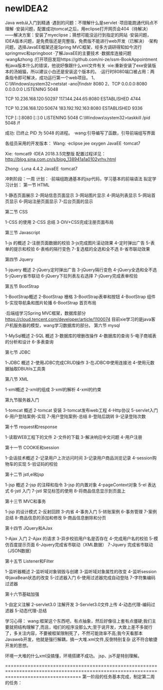 # newIDEA2
Java web从入门到精通
·遇到的问题：不理解什么是servlet
·项目能跑通代码点不理解
·安装问题，配置成功tomcat之后，用eclipse打开网页会404（待解决）——解决方案：安装了myeclipse；猜想可能没运行到指定的网站
·安装问题，IDEA版本问题，是免费版还是完整版，免费版不能进行web开发（已解决）
·架构问题，选择JavaEE框架还是Spring MVC框架，经多方调研得知如今流行springmvc和springboot
·了解JavaEE的主要技术
·数据库连接问题
·wang&zhong :打开项目发现https://github.com/ni-ze/ssm-BookAppointment有java版本什么的错误，他说好像跟什么xml文件有关
·xie:重新安装了exe安装版本的汤姆猫，所以建议小白还是安装这个版本的。
·运行时8080端口被占用：两条指令即可解决，成功运行第一个web项目。
  1、C:\Windows\system32>netstat -ano|findstr 8080
  2、TCP    0.0.0.0:8080           0.0.0.0:0              LISTENING       5048

  TCP    10.236.168.120:50297   117.144.244.65:8080    ESTABLISHED     4744

  TCP    10.236.168.120:50674   183.192.192.163:8080   ESTABLISHED     9336

  TCP    [::]:8080              [::]:0                 LISTENING       5048
  C:\Windows\system32>taskkill /pid 5048 /f
  

成功: 已终止 PID 为 5048 的进程。
·wang:引导编写了函数，引导前端组写界面

各组员采用的开发版本：
  Wang:
  ·eclipse jee oxygen JavaEE
  ·tomcat7
  
  Xie:
  ·tomcat9
  ·IDEA 2018.3.5完整版
  配置过程详见：http://blog.sina.com.cn/s/blog_138941a1a0102yrhv.html
  
  Zhong:
  ·Luna 4.4.2 JavaEE
  ·tomcat7
 
 冲刺阶段：一周
   计划：
   ·前端组跑通基本的jsp代码，学习基本的前端语法
   拟定学习计划：
第一节 HTML

1-静态页面展示
2-网站信息页面显示
3-网站图片显示
4-网站列表显示
5-网站首页显示
6-网站注册页面显示
7-后台页面的显示

第二节 CSS

1-CSS 的使用
2-CSS 总结
3-DIV+CSS完成注册页面布局

第三节 Javascript

1-js 的概述
2-注册页面数据的校验
3-js完成图片滚动效果
4-定时弹出广告
5-表单的提示和校验
6-表格的隔行变色
7-复选框的全选和全不选
8-省市联动效果

第四节 Jquery

1-jquery 概述
2-jQuery定时弹出广告
3-jQuery隔行变色
4-jQuery全选和全不选
5-jQuery省市联动
6-jQuery下拉列表左右选择
7-jQuery完成表单校验

第五节 BootStrap

1-BootStrap概述
2-BootStrap 栅格
3-BootStrap表单和按钮
4-BootStrap 组件
5-实现导航条和图片轮播
6-BootStrap 首页布局

   ·后端组学习Spring MVC框架，数据库部分
https://cloud.tencent.com/developer/article/1100074
目前xie学习的是java客户机服务器的模型，wang学习数据库的部分。
第六节 mysql

1-MySql概述
2-SQL 概述
3-数据库的增删改操作
4-数据库的查询
5-电子商城表的分析和设计
6-多表查询

第七节 JDBC

1-JDBC 概述
2-使用JDBC完成CRUD操作
3-在JDBC中使用连接池
4-使用元数据抽取DBUtils工具类

第八节 XML

1-xml概述
2-xml的组成
3-xml的解析
4-xml的约束

第九节服务器入门

1-tomcat 概述
2-tomcat 安装
3-tomcat发布web工程
4-Http协议
5-servlet入门
6-用户登陆案例-实现
7-用户登陆案例-总结
8-登陆后跳转
9-记录登陆次数

第十节 request和response

1-读取WEB工程下的文件
2-文件的下载
3-解决响应中文问题
4-用户注册

第十一节 COOKIE和session

1-会话技术概述
2-记录用户上次访问时间
3-记录用户商品浏览记录
4-session购物车的实现
5-验证码的校验

第十二节 jstl,el和jsp

1-jsp 概述
2-jsp 的注释和指令
3-jsp 的内置对象
4-pageContext对象
5-el 表达式
6-jstl 入门
7-jstl 常见标签的使用
8-将商品信息显示到页面上

第十三节 MVC和事务

1-jsp 的设计模式
2-反射回顾
3-内省
4-事务入门
5-转账案例
6-事务管理
7-案例总结
8-商品信息的添加和修改
9-商品信息删除和分页

第十四节 JQuery和AJax

1-Ajax 入门
2-Ajax 的请求
3-异步校验用户名是否存在
4-完成用户名的校验
5-模仿百度提示页面
6-Jquery完成省市联动（XML数据）
7-Jquery 完成省市联动（JSON数据）

第十五节 Listener和Filter

1-监听器概述
2-监听域对象销毁与创建
3-监听域对象属性的改变
4-监听session中javaBean状态的改变
5-过滤器入门
6-使用过滤器完成自动登陆
7-字符集编码过滤器

第十六节基础加强

1-自定义注解
2-servlet3.0 注解开发
3-Servlet3.0文件上传
4-动态代理-编码过滤器
5-动态代理-总结

  
  
学习心得：
wang:框架这个东西吧，有点抽象，然后好像往上套有点僵硬;我们主要就把结构理解了,而且，咱们的程序没那么大;至于说开发，大致上差不多就行了，多关注内容，不要被框架限制死了，不然可能效率不高;我今天看那本Javaweb开发，他就是强行解耦，搞一大堆.xml文件,反倒特别复杂
这不符合敏捷开发的思想。


环境一大堆的什么xml没搞懂，环境搭建不成功。
jsp、js不是特别理解。

=======================================================================================================================================
第一阶段的任务基本完成，制定第二周的任务：

